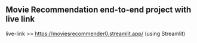 ## Movie Recommendation end-to-end project with live link

live-link >> https://moviesrecommender0.streamlit.app/ (using Streamlit)
